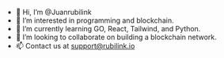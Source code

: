- 👋 Hi, I’m @Juanrubilink
- 👀 I’m interested in programming and blockchain.
- 🌱 I’m currently learning GO, React, Tailwind, and Python.
- 💞️ I’m looking to collaborate on building a blockchain network.
- 📫 Contact us at support@rubilink.io

<!---
Juanrubilink/Juanrubilink is a ✨ special ✨ repository because its `README.md` (this file) appears on your GitHub profile.
You can click the Preview link to take a look at your changes.
--->
